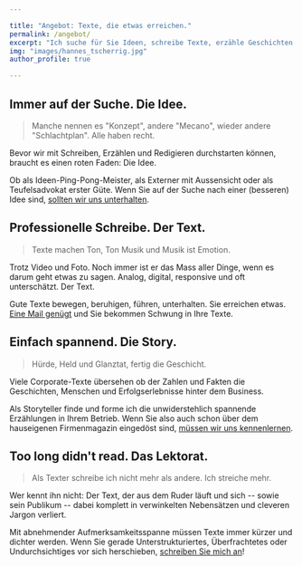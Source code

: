 ```yaml
---

title: "Angebot: Texte, die etwas erreichen."
permalink: /angebot/
excerpt: "Ich suche für Sie Ideen, schreibe Texte, erzähle Geschichten und reduziere Palaver zu Power-Texten, die etwas erreichen."
img: "images/hannes_tscherrig.jpg"
author_profile: true

---
```


## Immer auf der Suche. Die Idee.

> Manche nennen es "Konzept", andere "Mecano", wieder andere "Schlachtplan". Alle haben recht. 

Bevor wir mit Schreiben, Erzählen und Redigieren durchstarten können, braucht es einen roten Faden: Die Idee.

Ob als Ideen-Ping-Pong-Meister, als Externer mit Aussensicht oder als Teufelsadvokat erster Güte. Wenn Sie auf der Suche nach einer (besseren) Idee sind, [sollten wir uns unterhalten](/kontakt).

## Professionelle Schreibe. Der Text.

> Texte machen Ton, Ton Musik und Musik ist Emotion. 

Trotz Video und Foto. Noch immer ist er das Mass aller Dinge, wenn es darum geht etwas zu sagen. Analog, digital, responsive und oft unterschätzt. Der Text.

Gute Texte bewegen, beruhigen, führen, unterhalten. Sie erreichen etwas. [Eine Mail genügt](/kontakt) und Sie bekommen Schwung in Ihre Texte.

## Einfach spannend. Die Story.

> Hürde, Held und Glanztat, fertig die Geschicht. 

Viele Corporate-Texte übersehen ob der Zahlen und Fakten die Geschichten, Menschen und Erfolgserlebnisse hinter dem Business.

Als Storyteller finde und forme ich die unwiderstehlich spannende Erzählungen in Ihrem Betrieb. Wenn Sie also auch schon über dem hauseigenen Firmenmagazin eingedöst sind, [müssen wir uns kennenlernen](/kontakt). 

## Too long didn't read. Das Lektorat.

> Als Texter schreibe ich nicht mehr als andere. Ich streiche mehr.

Wer kennt ihn nicht: Der Text, der aus dem Ruder läuft und sich -- sowie sein Publikum -- dabei komplett in verwinkelten Nebensätzen und cleveren Jargon verliert. 

Mit abnehmender Aufmerksamkeitsspanne müssen Texte immer kürzer und dichter werden. Wenn Sie gerade Unterstrukturiertes, Überfrachtetes oder Undurchsichtiges vor sich herschieben, [schreiben Sie mich an](/kontakt)!